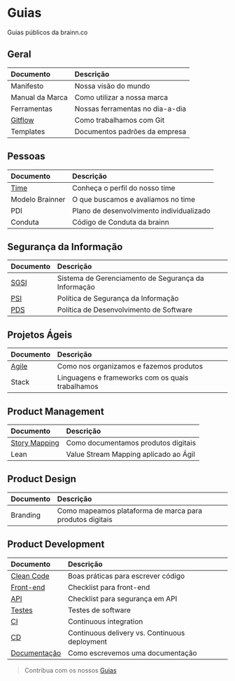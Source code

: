 # Guias

Guias públicos da brainn.co

## Geral

|Documento|Descrição|
|:--------|:--------|
|Manifesto|Nossa visão do mundo|
|Manual da Marca|Como utilizar a nossa marca|
|Ferramentas|Nossas ferramentas no dia-a-dia|
|[Gitflow](/content/git.md) |Como trabalhamos com Git|
|Templates|Documentos padrões da empresa|

## Pessoas

|Documento|Descrição|
|:--------|:--------|
|[Time](/content/time.md)|Conheça o perfil do nosso time|
|Modelo Brainner|O que buscamos e avaliamos no time|
|PDI|Plano de desenvolvimento individualizado|
|Conduta|Código de Conduta da brainn|

## Segurança da Informação

|Documento|Descrição|
|:--------|:--------|
|[SGSI](content/sgsi.md)|Sistema de Gerenciamento de Segurança da Informação|
|[PSI](content/sgsi.md)|Política de Segurança da Informação|
|[PDS](content/pds.md)|Política de Desenvolvimento de Software|

## Projetos Ágeis

|Documento|Descrição|
|:--------|:--------|
|[Agile](/content/agile.md)|Como nos organizamos e fazemos produtos|
|Stack|Linguagens e frameworks com os quais trabalhamos|

## Product Management

|Documento|Descrição|
|:--------|:--------|
|[Story Mapping](/content/usm.md)|Como documentamos produtos digitais|
|Lean|Value Stream Mapping aplicado ao Ágil|

## Product Design

|Documento|Descrição|
|:--------|:--------|
|Branding|Como mapeamos plataforma de marca para produtos digitais|

## Product Development

|Documento|Descrição|
|:--------|:--------|
|[Clean Code](/content/codigo.md)|Boas práticas para escrever código|
|[Front-end](/content/front.md) |Checklist para front-end|
|[API](/content/api.md)|Checklist para segurança em API|
|[Testes](/content/testes.md)|Testes de software|
|[CI](/content/ci.md)|Continuous integration|
|[CD](/content/cd.md)|Continuous delivery vs. Continuous deployment|
|[Documentação](/content/doc.md)|Como escrevemos uma documentação|

> Contribua com os nossos [Guias](/content/github.md)
